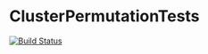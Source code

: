 # ClusterPermutationTests

[![Build Status](https://github.com/lindemann09/ClusterPermutationTests.jl/actions/workflows/CI.yml/badge.svg?branch=main)](https://github.com/lindemann09/ClusterPermutationTests.jl/actions/workflows/CI.yml?query=branch%3Amain)
